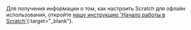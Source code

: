 Для получения информации о том, как настроить Scratch для офлайн использования, откройте [нашу инструкцию 'Начало работы в Scratch'](https://projects.raspberrypi.org/en/projects/getting-started-scratch/1){:target="_blank"}.
